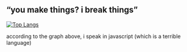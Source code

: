 ## “you make things? i break things”




[![Top Langs](https://github-readme-stats.vercel.app/api/top-langs/?username=jumpsushi&layout=donut)](https://github.com/JumpSushi)

according to the graph above, i speak in javascript (which is a terrible language)
